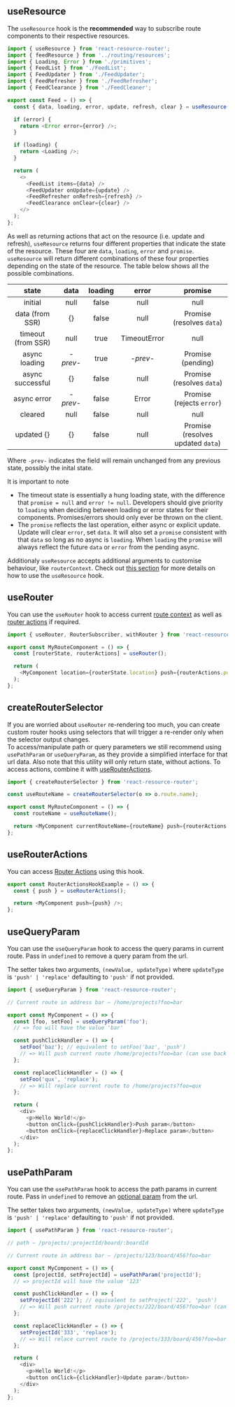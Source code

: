 ## useResource

The `useResource` hook is the **recommended** way to subscribe route components to their respective resources.

```js
import { useResource } from 'react-resource-router';
import { feedResource } from '../routing/resources';
import { Loading, Error } from './primitives';
import { FeedList } from './FeedList';
import { FeedUpdater } from './FeedUpdater';
import { FeedRefresher } from './FeedRefresher';
import { FeedClearance } from './FeedCleaner';

export const Feed = () => {
  const { data, loading, error, update, refresh, clear } = useResource(feedResource);

  if (error) {
    return <Error error={error} />;
  }

  if (loading) {
    return <Loading />;
  }

  return (
    <>
      <FeedList items={data} />
      <FeedUpdater onUpdate={update} />
      <FeedRefresher onRefresh={refresh} />
      <FeedClearance onClear={clear} />
    </>
  );
};
```

As well as returning actions that act on the resource (i.e. update and refresh), `useResource` returns four different properties that indicate the state of the resource. These four are `data`, `loading`, `error` and `promise`. `useResource` will return different combinations of these four properties depending on the state of the resource. The table below shows all the possible combinations.

|       state        |   data   | loading |    error     |              promise              |
| :----------------: | :------: | :-----: | :----------: | :-------------------------------: |
|      initial       |   null   |  false  |     null     |               null                |
|  data (from SSR)   |    {}    |  false  |     null     |     Promise (resolves `data`)     |
| timeout (from SSR) |   null   |  true   | TimeoutError |               null                |
|   async loading    | _-prev-_ |  true   |   _-prev-_   |         Promise (pending)         |
|  async successful  |    {}    |  false  |     null     |     Promise (resolves `data`)     |
|    async error     | _-prev-_ |  false  |    Error     |     Promise (rejects `error`)     |
|      cleared       |   null   |  false  |     null     |               null                |
|     updated {}     |    {}    |  false  |     null     | Promise (resolves updated `data`) |

Where `-prev-` indicates the field will remain unchanged from any previous state, possibly the inital state.

It is important to note 
* The timeout state is essentially a hung loading state, with the difference that `promise = null` and `error != null`. Developers should give priority to `loading` when deciding between loading or error states for their components. Promises/errors should only ever be thrown on the client.
* The `promise` reflects the last operation, either async or explicit update. Update will clear `error`, set `data`. It will also set a `promise` consistent with that `data` so long as no async is `loading`. When `loading` the `promise` will always reflect the future `data` or `error` from the pending async. 

Additionaly `useResource` accepts additional arguments to customise behaviour, like `routerContext`.
Check out [this section](../resources/usage.md) for more details on how to use the `useResource` hook.

## useRouter

You can use the `useRouter` hook to access current [route context](./components.md#routecomponent-props) as well as [router actions](./components.md#routeractions) if required.

```js
import { useRouter, RouterSubscriber, withRouter } from 'react-resource-router';

export const MyRouteComponent = () => {
  const [routerState, routerActions] = useRouter();

  return (
    <MyComponent location={routerState.location} push={routerActions.push} />
  );
};
```

## createRouterSelector

If you are worried about `useRouter` re-rendering too much, you can create custom router hooks using selectors that will trigger a re-render only when the selector output changes.  
To access/manipulate path or query parameters we still recommend using `usePathParam` or `useQueryParam`, as they provide a simplified interface for that url data.
Also note that this utility will only return state, without actions. To access actions, combine it with [useRouterActions](#userouteractions).

```js
import { createRouterSelector } from 'react-resource-router';

const useRouteName = createRouterSelector(o => o.route.name);

export const MyRouteComponent = () => {
  const routeName = useRouteName();

  return <MyComponent currentRouteName={routeName} push={routerActions.push} />;
};
```

## useRouterActions

You can access [Router Actions](#routeractions) using this hook.

```js
export const RouterActionsHookExample = () => {
  const { push } = useRouterActions();

  return <MyComponent push={push} />;
};
```

## useQueryParam

You can use the `useQueryParam` hook to access the query params in current route. Pass in `undefined` to remove a query param from the url.

The setter takes two arguments, `(newValue, updateType)` where `updateType` is `'push' | 'replace'` defaulting to `'push'` if not provided.

```js
import { useQueryParam } from 'react-resource-router';

// Current route in address bar — /home/projects?foo=bar

export const MyComponent = () => {
  const [foo, setFoo] = useQueryParam('foo');
  // => foo will have the value 'bar'

  const pushClickHandler = () => {
    setFoo('baz'); // equivalent to setFoo('baz', 'push')
    // => Will push current route /home/projects?foo=bar (can use back button)
  };

  const replaceClickHandler = () => {
    setFoo('qux', 'replace');
    // => Will replace current route to /home/projects?foo=qux
  };

  return (
    <div>
      <p>Hello World!</p>
      <button onClick={pushClickHandler}>Push param</button>
      <button onClick={replaceClickHandler}>Replace param</button>
    </div>
  );
};
```

## usePathParam

You can use the `usePathParam` hook to access the path params in current route. Pass in `undefined` to remove an [optional param](https://github.com/pillarjs/path-to-regexp#optional) from the url.

The setter takes two arguments, `(newValue, updateType)` where `updateType` is `'push' | 'replace'` defaulting to `'push'` if not provided.

```js
import { usePathParam } from 'react-resource-router';

// path — /projects/:projectId/board/:boardId

// Current route in address bar — /projects/123/board/456?foo=bar

export const MyComponent = () => {
  const [projectId, setProjectId] = usePathParam('projectId');
  // => projectId will have the value '123'

  const pushClickHandler = () => {
    setProjectId('222'); // equivalent to setProject('222', 'push')
    // => Will push current route /projects/222/board/456?foo=bar (can use back button)
  };

  const replaceClickHandler = () => {
    setProjectId('333', 'replace');
    // => Will relace current route to /projects/333/board/456?foo=bar
  };

  return (
    <div>
      <p>Hello World!</p>
      <button onClick={clickHandler}>Update param</button>
    </div>
  );
};
```
